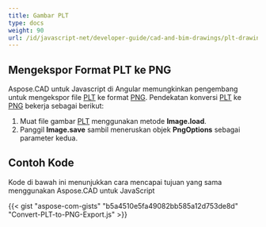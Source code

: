 ```yaml
---
title: Gambar PLT
type: docs
weight: 90
url: /id/javascript-net/developer-guide/cad-and-bim-drawings/plt-drawings/
---
```


## **Mengekspor Format PLT ke PNG**

Aspose.CAD untuk Javascript di Angular memungkinkan pengembang untuk mengekspor file [PLT](https://docs.fileformat.com/cad/plt/) ke format [PNG](https://docs.fileformat.com/image/png/).
Pendekatan konversi [PLT](https://docs.fileformat.com/cad/plt/) ke [PNG](https://docs.fileformat.com/image/png/) bekerja sebagai berikut:

1. Muat file gambar [PLT](https://docs.fileformat.com/cad/plt/) menggunakan metode **Image.load**.
2. Panggil **Image.save** sambil meneruskan objek **PngOptions** sebagai parameter kedua.

## Contoh Kode

Kode di bawah ini menunjukkan cara mencapai tujuan yang sama menggunakan Aspose.CAD untuk JavaScript

{{< gist "aspose-com-gists" "b5a4510e5fa49082bb585a12d753de8d" "Convert-PLT-to-PNG-Export.js" >}}
